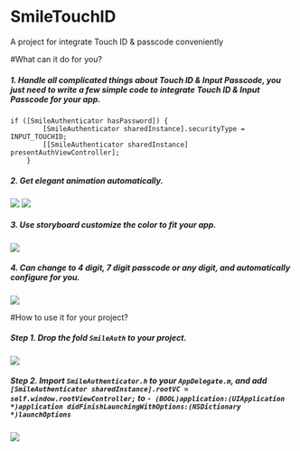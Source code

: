# SmileTouchID
A project for integrate Touch ID &amp; passcode conveniently

#What can it do for you?


##### 1. Handle all complicated things about Touch ID & Input Passcode, you just need to write a few simple code to integrate Touch ID & Input Passcode for your app.

```
if ([SmileAuthenticator hasPassword]) {
        [SmileAuthenticator sharedInstance].securityType = INPUT_TOUCHID;
        [[SmileAuthenticator sharedInstance] presentAuthViewController];
    }
```

##### 2. Get elegant animation automatically.


![](https://raw.githubusercontent.com/liu044100/SmileTouchID/master/demo_gif/demo1.gif)
![](https://raw.githubusercontent.com/liu044100/SmileTouchID/master/demo_gif/demo2.gif)


##### 3. Use storyboard customize the color to fit your app.

![](https://raw.githubusercontent.com/liu044100/SmileTouchID/master/demo_gif/demo44.png)


##### 4. Can change to 4 digit, 7 digit passcode or any digit, and automatically configure for you.
![](https://raw.githubusercontent.com/liu044100/SmileTouchID/master/demo_gif/demo66.png)


#How to use it for your project?

##### Step 1. Drop the fold `SmileAuth` to your project.
![](https://raw.githubusercontent.com/liu044100/SmileTouchID/master/demo_gif/step1.png)

##### Step 2. Import `SmileAuthenticator.h` to your `AppDelegate.m`, and add `[SmileAuthenticator sharedInstance].rootVC = self.window.rootViewController;` to `- (BOOL)application:(UIApplication *)application didFinishLaunchingWithOptions:(NSDictionary *)launchOptions`

![](https://raw.githubusercontent.com/liu044100/SmileTouchID/master/demo_gif/step2.png)
